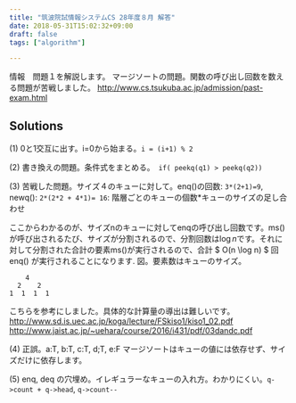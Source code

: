 ```yaml
---
title: "筑波院試情報システムCS 28年度８月 解答"
date: 2018-05-31T15:02:32+09:00
draft: false
tags: ["algorithm"]

---
```


情報　問題１を解説します。 マージソートの問題。関数の呼び出し回数を数える問題が苦戦しました。
http://www.cs.tsukuba.ac.jp/admission/past-exam.html

## Solutions

(1) 0と1交互に出す。i=0から始まる。`i = (i+1) % 2`  

(2) 書き換えの問題。条件式をまとめる。` if( peekq(q1) > peekq(q2))`

(3) 苦戦した問題。サイズ４のキューに対して。enq()の回数: `3*(2+1)=9`, newq(): `2*(2*2 + 4*1)= 16`: 階層ごとのキューの個数*キューのサイズの足し合わせ

ここからわかるのが、サイズnのキューに対してenqの呼び出し回数です。ms()が呼び出されるたび、サイズが分割されるので、分割回数は$\log n$です。それに対して分割された合計の要素ms()が実行されるので、合計 $ O(n \log n) $ 回 enq() が実行されることになります. 図。要素数はキューのサイズ。

```
    4
  2    2
1  1  1  1
```

こちらを参考にしました。具体的な計算量の導出は難しいです。
http://www.sd.is.uec.ac.jp/koga/lecture/FSkiso1/kiso1_02.pdf
http://www.jaist.ac.jp/~uehara/course/2016/i431/pdf/03dandc.pdf

(4) 正誤。a:T, b:T, c:T, d;T, e:F マージソートはキューの値には依存せず、サイズだけに依存します。

(5) enq, deq の穴埋め。イレギュラーなキューの入れ方。わかりにくい。`q->count + q->head`, `q->count--`





